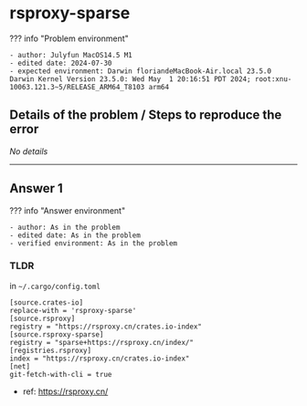 # rsproxy-sparse

??? info "Problem environment"

    - author: Julyfun MacOS14.5 M1
    - edited date: 2024-07-30
    - expected environment: Darwin floriandeMacBook-Air.local 23.5.0 Darwin Kernel Version 23.5.0: Wed May  1 20:16:51 PDT 2024; root:xnu-10063.121.3~5/RELEASE_ARM64_T8103 arm64

## Details of the problem / Steps to reproduce the error

_No details_

---

## Answer 1

??? info "Answer environment"

    - author: As in the problem
    - edited date: As in the problem
    - verified environment: As in the problem

### TLDR

in `~/.cargo/config.toml`

```
[source.crates-io]
replace-with = 'rsproxy-sparse'
[source.rsproxy]
registry = "https://rsproxy.cn/crates.io-index"
[source.rsproxy-sparse]
registry = "sparse+https://rsproxy.cn/index/"
[registries.rsproxy]
index = "https://rsproxy.cn/crates.io-index"
[net]
git-fetch-with-cli = true
```

- ref: https://rsproxy.cn/


